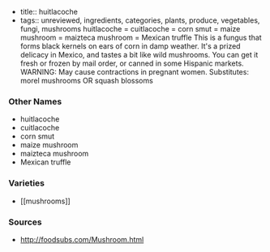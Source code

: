 - title:: huitlacoche
- tags:: unreviewed, ingredients, categories, plants, produce, vegetables, fungi, mushrooms
huitlacoche = cuitlacoche = corn smut = maize mushroom = maizteca mushroom = Mexican truffle This is a fungus that forms black kernels on ears of corn in damp weather. It's a prized delicacy in Mexico, and tastes a bit like wild mushrooms. You can get it fresh or frozen by mail order, or canned in some Hispanic markets. WARNING: May cause contractions in pregnant women. Substitutes: morel mushrooms OR squash blossoms

### Other Names

* huitlacoche
* cuitlacoche
* corn smut
* maize mushroom
* maizteca mushroom
* Mexican truffle

### Varieties

* [[mushrooms]]

### Sources
* http://foodsubs.com/Mushroom.html
